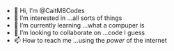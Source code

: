 - 👋 Hi, I’m @CaitM8Codes
- 👀 I’m interested in ...all sorts of things
- 🌱 I’m currently learning ...what a compuper is
- 💞️ I’m looking to collaborate on ...code I guess
- 📫 How to reach me ...using the *power* of the internet

<!---
CaitM8Codes/CaitM8Codes is a ✨ special ✨ repository because its `README.md` (this file) appears on your GitHub profile.
You can click the Preview link to take a look at your changes.
--->
